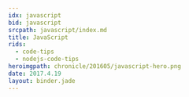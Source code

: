 ```yaml
---
idx: javascript
bid: javascript
srcpath: javascript/index.md
title: JavaScript
rids:
  - code-tips
  - nodejs-code-tips
heroimgpath: chronicle/201605/javascript-hero.png
date: 2017.4.19
layout: binder.jade
---
```

